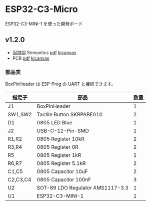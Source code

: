# ESP32-C3-Micro

ESP32-C3-MINI-1 を使った開発ボード

## v1.2.0

- 回路図 Semantics [pdf](ESP32-C3-MINI-1-dev-board-semantics.pdf) [kicanvas](https://kicanvas.org/?github=https%3A%2F%2Fgithub.com%2F74th%2Fesp32-dev-boards%2Fblob%2Fesp32c3micro%2Fv1.2.0%2FESP32-C3-MINI-1%2FESP32-C3-MINI-1-panelized.kicad_sch)
- PCB [pdf](ESP32-C3-MINI-1-dev-board-pcb.pdf) [kicanvas](https://kicanvas.org/?github=https%3A%2F%2Fgithub.com%2F74th%2Fesp32-dev-boards%2Fblob%2Fesp32c3micro%2Fv1.2.0%2FESP32-C3-MINI-1%2FESP32-C3-MINI-1-panelized.kicad_pcb)

### 部品表

BoxPinHeader は ESP-Prog の UART と接続できます。

| 指定子   | 部品                             | 数量 |
| -------- | -------------------------------- | ---- |
| J1       | BoxPinHeader                     | 1    |
| SW1,SW2  | Tactile Button SKRPABE010        | 2    |
| D1       | 0805 LED Blue                    | 1    |
| J2       | USB-C-12-Pin-SMD                 | 1    |
| R1,R2    | 0805 Register 10kR               | 2    |
| R3,R4    | 0805 Register 0R                 | 2    |
| R5       | 0805 Register 1kR                | 1    |
| R6,R7    | 0805 Register 5.1kR              | 2    |
| C1,C5    | 0805 Capacitor 10uF              | 2    |
| C2,C3,C4 | 0805 Capacitor 100nF             | 3    |
| U2       | SOT-89 LDO Regulator AMS1117-3.3 | 1    |
| U1       | ESP32-C3-MINI-1                  | 1    |
